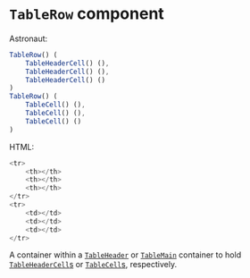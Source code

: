 # `TableRow` component
Astronaut:
```javascript
TableRow() (
    TableHeaderCell() (),
    TableHeaderCell() (),
    TableHeaderCell() ()
)
TableRow() (
    TableCell() (),
    TableCell() (),
    TableCell() ()
)
```

HTML:
```javascript
<tr>
    <th></th>
    <th></th>
    <th></th>
</tr>
<tr>
    <td></td>
    <td></td>
    <td></td>
</tr>
```

A container within a [`TableHeader`](reference/components/tableheader.md) or [`TableMain`](reference/components/tablemain.md) container to hold [`TableHeaderCell`s](reference/components/tableheadercell.md) or [`TableCell`s](reference/components/tablecell.md), respectively.
